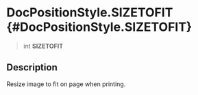DocPositionStyle.SIZETOFIT {#DocPositionStyle.SIZETOFIT}
==========================

> int **SIZETOFIT**

Description
-----------

Resize image to fit on page when printing.
